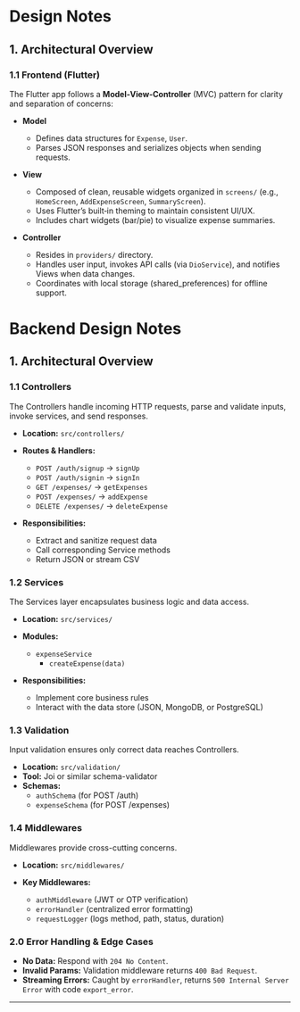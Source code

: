 # Design Notes

## 1. Architectural Overview

### 1.1 Frontend (Flutter)
The Flutter app follows a **Model‑View‑Controller** (MVC) pattern for clarity and separation of concerns:

- **Model**
  - Defines data structures for `Expense`, `User`.
  - Parses JSON responses and serializes objects when sending requests.

- **View**
  - Composed of clean, reusable widgets organized in `screens/` (e.g., `HomeScreen`, `AddExpenseScreen`, `SummaryScreen`).
  - Uses Flutter’s built‑in theming to maintain consistent UI/UX.
  - Includes chart widgets (bar/pie) to visualize expense summaries.

- **Controller**
  - Resides in `providers/` directory.
  - Handles user input, invokes API calls (via `DioService`), and notifies Views when data changes.
  - Coordinates with local storage (shared_preferences) for offline support.

# Backend Design Notes

## 1. Architectural Overview

### 1.1 Controllers

The Controllers handle incoming HTTP requests, parse and validate inputs, invoke services, and send responses.

* **Location:** `src/controllers/`

* **Routes & Handlers:**
  * `POST /auth/signup` → `signUp`
  * `POST /auth/signin` → `signIn`
  * `GET /expenses/` → `getExpenses`
  * `POST /expenses/` → `addExpense`
  * `DELETE /expenses/` → `deleteExpense`

* **Responsibilities:**
  * Extract and sanitize request data
  * Call corresponding Service methods
  * Return JSON or stream CSV

### 1.2 Services

The Services layer encapsulates business logic and data access.

* **Location:** `src/services/`

* **Modules:**

  * `expenseService`
    * `createExpense(data)`

* **Responsibilities:**
  * Implement core business rules
  * Interact with the data store (JSON, MongoDB, or PostgreSQL)

### 1.3 Validation

Input validation ensures only correct data reaches Controllers.

* **Location:** `src/validation/`
* **Tool:** Joi or similar schema-validator
* **Schemas:**
  * `authSchema` (for POST /auth)
  * `expenseSchema` (for POST /expenses)

### 1.4 Middlewares

Middlewares provide cross-cutting concerns.

* **Location:** `src/middlewares/`
* **Key Middlewares:**

  * `authMiddleware` (JWT or OTP verification)
  * `errorHandler` (centralized error formatting)
  * `requestLogger` (logs method, path, status, duration)

### 2.0 Error Handling & Edge Cases

* **No Data:** Respond with `204 No Content`.
* **Invalid Params:** Validation middleware returns `400 Bad Request`.
* **Streaming Errors:** Caught by `errorHandler`, returns `500 Internal Server Error` with code `export_error`.

---
